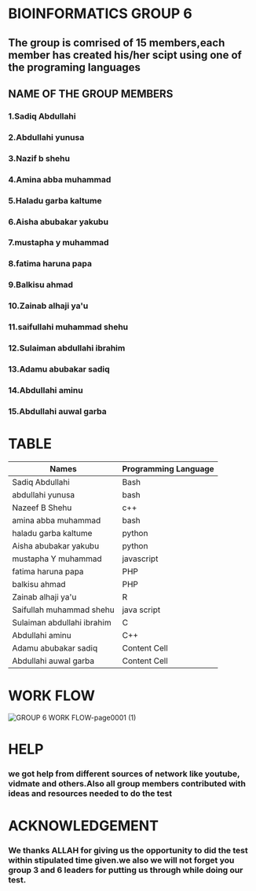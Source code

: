 #  BIOINFORMATICS GROUP 6
## The group is comrised of 15 members,each member has created his/her scipt using one of the programing languages



## NAME OF THE GROUP MEMBERS
### 1.Sadiq Abdullahi
### 2.Abdullahi yunusa
### 3.Nazif b shehu
### 4.Amina abba muhammad
### 5.Haladu garba kaltume
### 6.Aisha abubakar yakubu
### 7.mustapha y muhammad
### 8.fatima haruna papa
### 9.Balkisu ahmad
### 10.Zainab alhaji ya'u
### 11.saifullahi muhammad shehu
### 12.Sulaiman abdullahi ibrahim
### 13.Adamu abubakar sadiq
### 14.Abdullahi aminu
### 15.Abdullahi auwal garba
# TABLE

| Names  | Programming Language |
| ------------- | ------------- |
| Sadiq Abdullahi  | Bash   |
| abdullahi yunusa | bash  |
| Nazeef B Shehu   | c++   |
| amina abba muhammad   | bash   |
| haladu garba kaltume   | python   |
|   Aisha abubakar yakubu | python   |
|   mustapha Y muhammad |  javascript  |
| fatima haruna papa   |  PHP  |
| balkisu ahmad   |  PHP  |
| Zainab alhaji ya'u   | R   |
|  Saifullah muhammad shehu  |  java script  |
| Sulaiman abdullahi ibrahim   |  C  |
| Abdullahi aminu   | C++   |
|  Adamu abubakar sadiq | Content Cell  |
|  Abdullahi auwal garba  | Content Cell  |

# WORK FLOW
![GROUP 6 WORK FLOW-page0001 (1)](https://user-images.githubusercontent.com/94066772/144012111-ca63ce5c-f7f2-4ae2-8449-a19bd952e7de.jpg)
# HELP
### we got help from different sources of network like youtube, vidmate and others.Also all group members contributed with ideas and resources needed to do the test
# ACKNOWLEDGEMENT
### We thanks ALLAH for giving us the opportunity to did the test within stipulated time given.we also we will  not forget you group 3 and 6 leaders for putting us through while doing our test.

